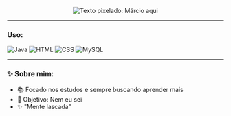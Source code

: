 <p align="center">
  <img src="https://readme-typing-svg.herokuapp.com?font=Press+Start+2P&color=8E44AD&center=true&lines=+Márcio+aquiii" alt="Texto pixelado: Márcio aqui" />
</p>

---

### Uso:
![Java](https://img.shields.io/badge/Java-ED8B00?style=for-the-badge&logo=java&logoColor=white)
![HTML](https://img.shields.io/badge/HTML-FF5733?style=for-the-badge&logo=html5&logoColor=white)
![CSS](https://img.shields.io/badge/CSS-2965F1?style=for-the-badge&logo=css3&logoColor=white)
![MySQL](https://img.shields.io/badge/MySQL-4479A1?style=for-the-badge&logo=mysql&logoColor=white)

---

### ✨ Sobre mim:
- 📚 Focado nos estudos e sempre buscando aprender mais  
- 🎯 Objetivo: Nem eu sei
- ✨ "Mente lascada"
